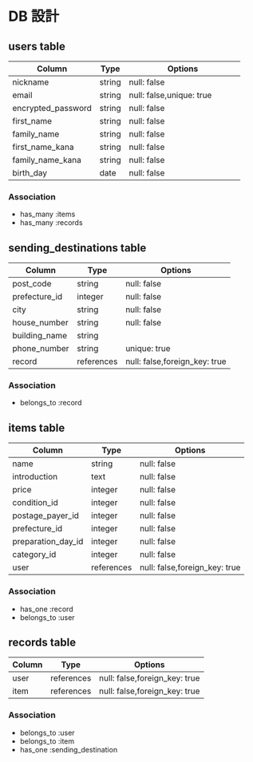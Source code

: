 # DB 設計

## users table
| Column             | Type                | Options                            |
|--------------------|---------------------|------------------------------------|
| nickname           | string              | null: false                        |
| email              | string              | null: false,unique: true           |
| encrypted_password | string              | null: false　　　　　　　　　         |
| first_name         | string              | null: false                   　　　|
| family_name        | string              | null: false                  　　　 |
| first_name_kana    | string              | null: false                  　　　 |
| family_name_kana   | string              | null: false                   　　　|
| birth_day          | date                | null: false                        |

### Association
* has_many :items
* has_many :records


## sending_destinations table
| Column             | Type                | Options                       |
|--------------------|---------------------|-------------------------------|
| post_code          | string              | null: false                   |
| prefecture_id      | integer             | null: false                   |
| city               | string              | null: false                   |
| house_number       | string              | null: false                   |
| building_name      | string              |                               |
| phone_number       | string              | unique: true                  |
| record             | references          | null: false,foreign_key: true |

### Association
* belongs_to :record


## items table
| Column             | Type                | Options                       |
|--------------------|---------------------|-------------------------------|
| name               | string              | null: false                   |
| introduction       | text                | null: false                   |
| price              | integer             | null: false                   |
| condition_id       | integer             | null: false                   |
| postage_payer_id   | integer             | null: false                   |
| prefecture_id      | integer             | null: false                   |
| preparation_day_id | integer             | null: false                   |
| category_id        | integer             | null: false                   |
| user               | references          | null: false,foreign_key: true |

### Association
* has_one :record
* belongs_to :user


## records table
| Column              | Type                | Options                       |
|---------------------|---------------------|-------------------------------|
| user                | references          | null: false,foreign_key: true |
| item                | references          | null: false,foreign_key: true |

### Association

* belongs_to :user
* belongs_to :item
* has_one :sending_destination
